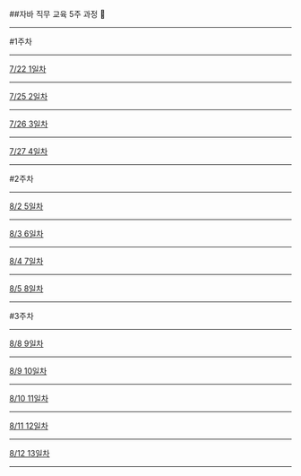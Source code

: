 ##자바 직무 교육 5주 과정 :date:

--------------------------------

#1주차

--------------------------------

[7/22 1일차](/160722)

--------------------------------

[7/25 2일차](/160725)

--------------------------------

[7/26 3일차](/160726)

--------------------------------

[7/27 4일차](/160727)

--------------------------------

#2주차

--------------------------------

[8/2 5일차](/160802)

--------------------------------

[8/3 6일차](/160803)

--------------------------------

[8/4 7일차](/160804)

--------------------------------

[8/5 8일차](/160805)

--------------------------------

#3주차

--------------------------------

[8/8 9일차](/160808)

--------------------------------

[8/9 10일차](/160809)

--------------------------------

[8/10 11일차](/160810)

--------------------------------

[8/11 12일차](/160811)

--------------------------------

[8/12 13일차](/160812)

--------------------------------


